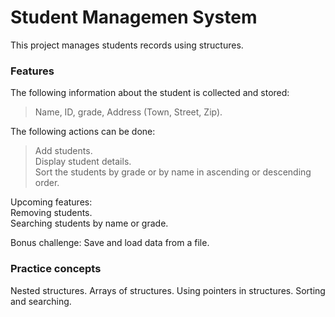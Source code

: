 # Student Managemen System

This project manages students records using structures.

### Features
The following information about the student is collected and stored:  
  >Name, ID, grade, Address (Town, Street, Zip).

The following actions can be done:  
  >Add students.  
  >Display student details.  
  >Sort the students by grade or by name in ascending or descending order.  

Upcoming features:  
  Removing students.  
  Searching students by name or grade.  

Bonus challenge:
  Save and load data from a file.

### Practice concepts
Nested structures.
Arrays of structures.
Using pointers in structures.
Sorting and searching.

